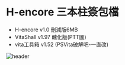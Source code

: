 # H-encore 三本柱簽包檔
- H-encore  v1.0 刪減版6MB
- VitaShall v1.97 醜化版(PTT圖)
- vita工具箱 v1.52 (PSVita破解吧-一直改)

![header](https://i.imgur.com/ETziz3X.png)
